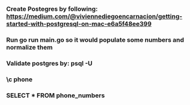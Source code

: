 ### Create Postegres by following: https://medium.com/@viviennediegoencarnacion/getting-started-with-postgresql-on-mac-e6a5f48ee399

### Run go run main.go so it would populate some numbers and normalize them

### Validate postgres by:  psql -U <user>

### \c phone
### SELECT * FROM phone_numbers